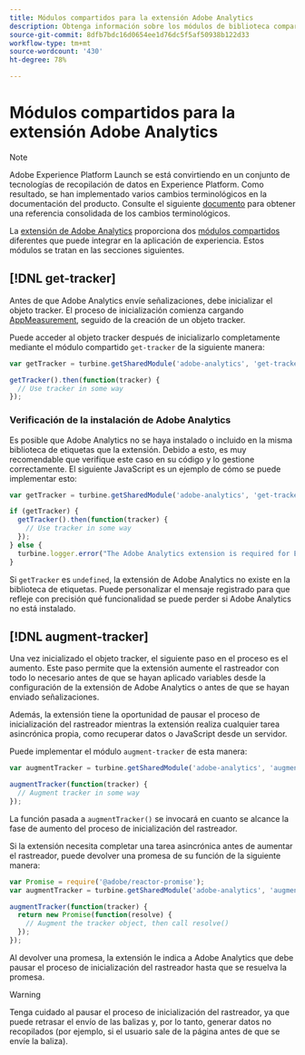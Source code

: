 ```yaml
---
title: Módulos compartidos para la extensión Adobe Analytics
description: Obtenga información sobre los módulos de biblioteca compartidos proporcionados por la extensión de etiqueta de Adobe Analytics en Adobe Experience Platform.
source-git-commit: 8dfb7bdc16d0654ee1d76dc5f5af50938b122d33
workflow-type: tm+mt
source-wordcount: '430'
ht-degree: 78%

---
```


# Módulos compartidos para la extensión Adobe Analytics

>[!NOTE]
>
>Adobe Experience Platform Launch se está convirtiendo en un conjunto de tecnologías de recopilación de datos en Experience Platform. Como resultado, se han implementado varios cambios terminológicos en la documentación del producto. Consulte el siguiente [documento](../../../term-updates.md) para obtener una referencia consolidada de los cambios terminológicos.

La [extensión de Adobe Analytics](./overview.md) proporciona dos [módulos compartidos](../../../extension-dev/web/shared.md) diferentes que puede integrar en la aplicación de experiencia. Estos módulos se tratan en las secciones siguientes.

## [!DNL get-tracker]

Antes de que Adobe Analytics envíe señalizaciones, debe inicializar el objeto tracker. El proceso de inicialización comienza cargando [AppMeasurement](https://experienceleague.adobe.com/docs/analytics/implementation/js/overview.html?lang=es), seguido de la creación de un objeto tracker.

Puede acceder al objeto tracker después de inicializarlo completamente mediante el módulo compartido `get-tracker` de la siguiente manera:

```js
var getTracker = turbine.getSharedModule('adobe-analytics', 'get-tracker');

getTracker().then(function(tracker) {
  // Use tracker in some way
});
```

### Verificación de la instalación de Adobe Analytics

Es posible que Adobe Analytics no se haya instalado o incluido en la misma biblioteca de etiquetas que la extensión. Debido a esto, es muy recomendable que verifique este caso en su código y lo gestione correctamente. El siguiente JavaScript es un ejemplo de cómo se puede implementar esto:

```js
var getTracker = turbine.getSharedModule('adobe-analytics', 'get-tracker');

if (getTracker) {
  getTracker().then(function(tracker) {
    // Use tracker in some way
  });
} else {
  turbine.logger.error("The Adobe Analytics extension is required for Extension XYZ to function properly.");
}
```

Si `getTracker` es `undefined`, la extensión de Adobe Analytics no existe en la biblioteca de etiquetas. Puede personalizar el mensaje registrado para que refleje con precisión qué funcionalidad se puede perder si Adobe Analytics no está instalado.


## [!DNL augment-tracker]

Una vez inicializado el objeto tracker, el siguiente paso en el proceso es el aumento. Este paso permite que la extensión aumente el rastreador con todo lo necesario antes de que se hayan aplicado variables desde la configuración de la extensión de Adobe Analytics o antes de que se hayan enviado señalizaciones.

Además, la extensión tiene la oportunidad de pausar el proceso de inicialización del rastreador mientras la extensión realiza cualquier tarea asincrónica propia, como recuperar datos o JavaScript desde un servidor.

Puede implementar el módulo `augment-tracker` de esta manera:

```js
var augmentTracker = turbine.getSharedModule('adobe-analytics', 'augment-tracker');

augmentTracker(function(tracker) {
  // Augment tracker in some way
});
```

La función pasada a `augmentTracker()` se invocará en cuanto se alcance la fase de aumento del proceso de inicialización del rastreador.

Si la extensión necesita completar una tarea asincrónica antes de aumentar el rastreador, puede devolver una promesa de su función de la siguiente manera:

```js
var Promise = require('@adobe/reactor-promise');
var augmentTracker = turbine.getSharedModule('adobe-analytics', 'augment-tracker');

augmentTracker(function(tracker) {
  return new Promise(function(resolve) {
    // Augment the tracker object, then call resolve()
  });
});
```

Al devolver una promesa, la extensión le indica a Adobe Analytics que debe pausar el proceso de inicialización del rastreador hasta que se resuelva la promesa.

>[!WARNING]
>
>Tenga cuidado al pausar el proceso de inicialización del rastreador, ya que puede retrasar el envío de las balizas y, por lo tanto, generar datos no recopilados (por ejemplo, si el usuario sale de la página antes de que se envíe la baliza).
